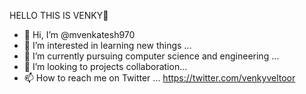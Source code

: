 HELLO THIS IS VENKY👐

- 👋 Hi, I’m @mvenkatesh970
- 👀 I’m interested in learning new things ...
- 🌱 I’m currently pursuing computer science and engineering  ...
- 💞️ I’m looking to projects collaboration...
- 📫 How to reach me on Twitter ...
https://twitter.com/venkyveltoor

<!---
mvenkatesh970/mvenkatesh970 is a ✨ special ✨ repository because its `README.md` (this file) appears on your GitHub profile.
You can click the Preview link to take a look at your changes.
--->
